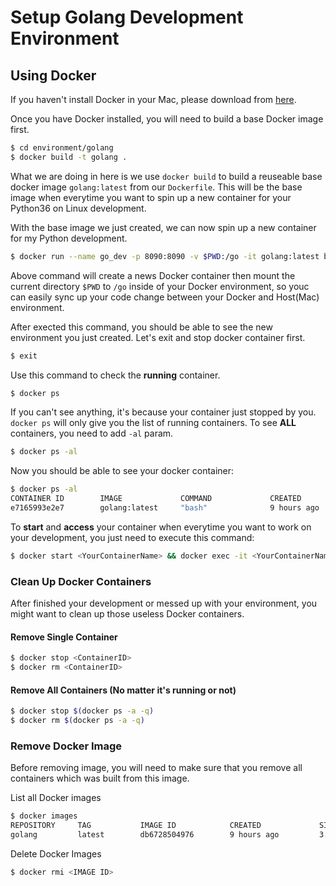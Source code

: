 # Setup Golang Development Environment

## Using Docker
If you haven't install Docker in your Mac, please download from [here](https://www.docker.com/).

Once you have Docker installed, you will need to build a base Docker image first.

```bash
$ cd environment/golang
$ docker build -t golang .
```

What we are doing in here is we use `docker build` to build a reuseable base docker image `golang:latest` from our `Dockerfile`. This will be the base image when everytime you want to spin up a new container for your Python36 on Linux development.


With the base image we just created, we can now spin up a new container for my Python development.

```bash
$ docker run --name go_dev -p 8090:8090 -v $PWD:/go -it golang:latest bash
```

Above command will create a news Docker container then mount the current directory `$PWD` to `/go` inside of your Docker environment, so youc can easily sync up your code change between your Docker and Host(Mac) environment.

After exected this command, you should be able to see the new environment you just created. Let's exit and stop docker container first.

```bash
$ exit
```

Use this command to check the **running** container. 

```bash
$ docker ps
```

If you can't see anything, it's because your container just stopped by you. `docker ps` will only give you the list of running containers. To see **ALL** containers, you need to add `-al` param.

```bash
$ docker ps -al
```

Now you should be able to see your docker container:

```bash
$ docker ps -al
CONTAINER ID        IMAGE             COMMAND             CREATED             STATUS              PORTS                    NAMES
e7165993e2e7        golang:latest     "bash"              9 hours ago         Up 39 minutes       0.0.0.0:4080->4080/tcp   <YourContainerName>
```

To **start** and **access** your container when everytime you want to work on your development, you just need to execute this command:

```bash
$ docker start <YourContainerName> && docker exec -it <YourContainerName> bash
```

### Clean Up Docker Containers
After finished your development or messed up with your environment, you might want to clean up those useless Docker containers. 


#### Remove Single Container
```bash
$ docker stop <ContainerID>
$ docker rm <ContainerID>
```

#### Remove All Containers (No matter it's running or not)

```bash
$ docker stop $(docker ps -a -q)
$ docker rm $(docker ps -a -q)
```

### Remove Docker Image
Before removing image, you will need to make sure that you remove all containers which was built from this image.

List all Docker images

```bash
$ docker images
REPOSITORY     TAG           IMAGE ID            CREATED             SIZE
golang         latest        db6728504976        9 hours ago         3.61 GB
```


Delete Docker Images

```bash
$ docker rmi <IMAGE ID>
```